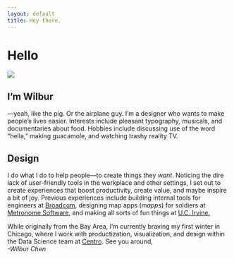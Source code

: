 ```yaml
---
layout: default
title: Hey there.
---
```


# Hello

<img src='/files/IMG_2154.png' data-action='zoom' />

## I’m Wilbur
—yeah, like the pig. Or the airplane guy. I’m a designer who wants to make people’s lives easier. Interests include pleasant typography, musicals, and documentaries about food. Hobbies include discussing use of the word “hella,” making guacamole, and watching trashy reality TV.

## Design
I do what I do to help people—to create things they *want*. Noticing the dire lack of user-friendly tools in the workplace and other settings, I set out to create experiences that boost productivity, create value, and maybe inspire a bit of joy. Previous experiences include building internal tools for engineers at [Broadcom][1], designing map apps (m*apps*)  for soldiers at [Metronome Software][2], and making all sorts of fun things at [U.C. Irvine.][3]

While originally from the Bay Area, I’m currently braving my first winter in Chicago, where I work with productization, visualization, and design within the Data Science team at [Centro][4].
See you around,<br><i>-Wilbur Chen</i>

[1]:	http:/broadcom.com
[2]:	http://metronome-software.com
[3]:	http://uci.edu
[4]:	http://centro.net